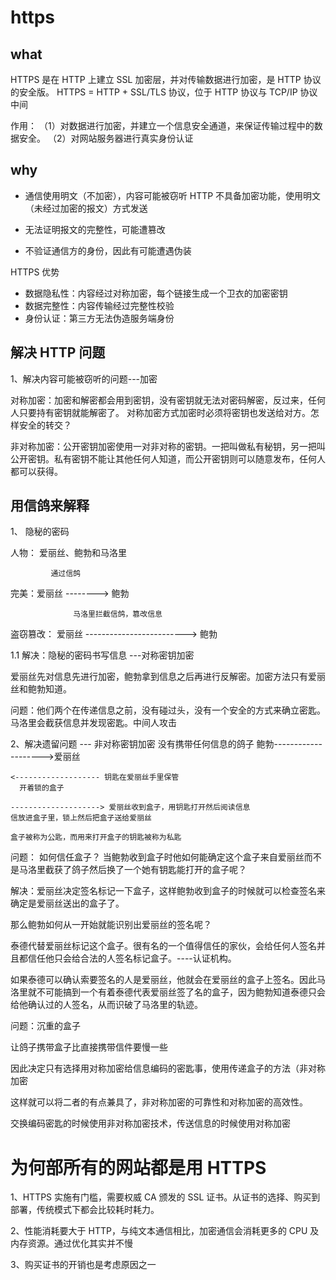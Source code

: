# https

## what

HTTPS 是在 HTTP 上建立 SSL 加密层，并对传输数据进行加密，是 HTTP 协议的安全版。
HTTPS = HTTP + SSL/TLS 协议，位于 HTTP 协议与 TCP/IP 协议中间

作用：
（1）对数据进行加密，并建立一个信息安全通道，来保证传输过程中的数据安全。
（2）对网站服务器进行真实身份认证

## why

- 通信使用明文（不加密），内容可能被窃听
  HTTP 不具备加密功能，使用明文（未经过加密的报文）方式发送

- 无法证明报文的完整性，可能遭篡改

- 不验证通信方的身份，因此有可能遭遇伪装

HTTPS 优势

- 数据隐私性：内容经过对称加密，每个链接生成一个卫衣的加密密钥
- 数据完整性：内容传输经过完整性校验
- 身份认证：第三方无法伪造服务端身份

## 解决 HTTP 问题

1、解决内容可能被窃听的问题---加密

对称加密：加密和解密都会用到密钥，没有密钥就无法对密码解密，反过来，任何人只要持有密钥就能解密了。
对称加密方式加密时必须将密钥也发送给对方。怎样安全的转交？

非对称加密：公开密钥加密使用一对非对称的密钥。一把叫做私有秘钥，另一把叫公开密钥。私有密钥不能让其他任何人知道，而公开密钥则可以随意发布，任何人都可以获得。

## 用信鸽来解释

1、 隐秘的密码

人物： 爱丽丝、鲍勃和马洛里

             通过信鸽

完美：爱丽丝 --------> 鲍勃

                  马洛里拦截信鸽，篡改信息

盗窃篡改： 爱丽丝 -------------------------> 鲍勃

1.1 解决：隐秘的密码书写信息 ---对称密钥加密

爱丽丝先对信息先进行加密，鲍勃拿到信息之后再进行反解密。加密方法只有爱丽丝和鲍勃知道。

问题：他们两个在传递信息之前，没有碰过头，没有一个安全的方式来确立密匙。马洛里会截获信息并发现密匙。中间人攻击

2、解决遗留问题 --- 非对称密钥加密
没有携带任何信息的鸽子
鲍勃-------------------->爱丽丝

    <------------------- 钥匙在爱丽丝手里保管
      开着锁的盒子

    --------------------> 爱丽丝收到盒子，用钥匙打开然后阅读信息
    信放进盒子里，锁上然后把盒子送给爱丽丝

    盒子被称为公匙，而用来打开盒子的钥匙被称为私匙

问题： 如何信任盒子？
当鲍勃收到盒子时他如何能确定这个盒子来自爱丽丝而不是马洛里截获了鸽子然后换了一个她有钥匙能打开的盒子呢？

解决：爱丽丝决定签名标记一下盒子，这样鲍勃收到盒子的时候就可以检查签名来确定是爱丽丝送出的盒子了。

那么鲍勃如何从一开始就能识别出爱丽丝的签名呢？

泰德代替爱丽丝标记这个盒子。很有名的一个值得信任的家伙，会给任何人签名并且都信任他只会给合法的人签名标记盒子。----认证机构。

如果泰德可以确认索要签名的人是爱丽丝，他就会在爱丽丝的盒子上签名。因此马洛里就不可能搞到一个有着泰德代表爱丽丝签了名的盒子，因为鲍勃知道泰德只会给他确认过的人签名，从而识破了马洛里的轨迹。

问题：沉重的盒子

让鸽子携带盒子比直接携带信件要慢一些

因此决定只有选择用对称加密给信息编码的密匙事，使用传递盒子的方法（非对称加密

这样就可以将二者的有点兼具了，非对称加密的可靠性和对称加密的高效性。

交换编码密匙的时候使用非对称加密技术，传送信息的时候使用对称加密

# 为何部所有的网站都是用 HTTPS

1、HTTPS 实施有门槛，需要权威 CA 颁发的 SSL 证书。从证书的选择、购买到部署，传统模式下都会比较耗时耗力。

2、性能消耗要大于 HTTP，与纯文本通信相比，加密通信会消耗更多的 CPU 及内存资源。通过优化其实并不慢

3、购买证书的开销也是考虑原因之一
